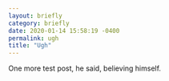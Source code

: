 ```yaml
---
layout: briefly
category: briefly
date: 2020-01-14 15:58:19 -0400
permalink: ugh
title: "Ugh"
---
```


One more test post, he said, believing himself. 